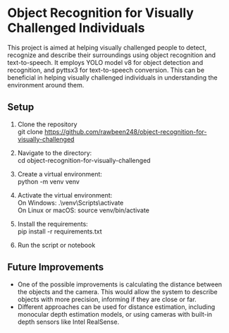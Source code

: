 # Object Recognition for Visually Challenged Individuals

This project is aimed at helping visually challenged people to detect, recognize and describe their surroundings using object recognition and text-to-speech. It employs YOLO model v8 for object detection and recognition, and pyttsx3 for text-to-speech conversion. This can be beneficial in helping visually challenged individuals in understanding the environment around them.

## Setup <br />
1. Clone the repository <br />
   git clone https://github.com/rawbeen248/object-recognition-for-visually-challenged

2. Navigate to the directory: <br />
   cd object-recognition-for-visually-challenged

3. Create a virtual environment: <br />
   python -m venv venv

4. Activate the virtual environment: <br />
   On Windows: .\venv\Scripts\activate <br />
   On Linux or macOS: source venv/bin/activate

5. Install the requirements: <br />
   pip install -r requirements.txt

6. Run the script or notebook

## Future Improvements
- One of the possible improvements is calculating the distance between the objects and the camera. This would allow the system to describe objects with more precision, informing if they are close or far.
- Different approaches can be used for distance estimation, including monocular depth estimation models, or using cameras with built-in depth sensors like Intel RealSense.

